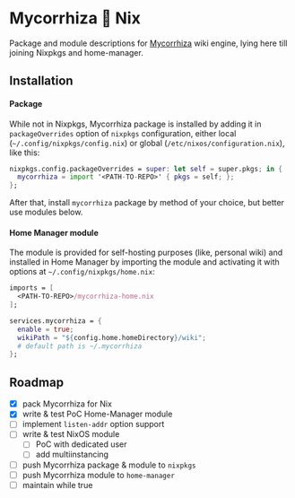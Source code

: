 # Mycorrhiza 💚 Nix

Package and module descriptions for [Mycorrhiza](https://github.com/bouncepaw/mycorrhiza)
wiki engine, lying here till joining Nixpkgs and home-manager.

## Installation

#### Package

While not in Nixpkgs, Mycorrhiza package is installed by adding it in
`packageOverrides` option of `nixpkgs` configuration, either local
(`~/.config/nixpkgs/config.nix`) or global (`/etc/nixos/configuration.nix`), 
like this:

```nix
nixpkgs.config.packageOverrides = super: let self = super.pkgs; in {
  mycorrhiza = import '<PATH-TO-REPO>' { pkgs = self; };
};
```

After that, install `mycorrhiza` package by method of your choice,
but better use modules below.

#### Home Manager module

The module is provided for self-hosting purposes (like, personal wiki) and
installed in Home Manager by importing the module and activating it with
options at `~/.config/nixpkgs/home.nix`:

```nix
imports = [
  <PATH-TO-REPO>/mycorrhiza-home.nix
];

services.mycorrhiza = {
  enable = true;
  wikiPath = "${config.home.homeDirectory}/wiki";
  # default path is ~/.mycorrhiza
};
```

## Roadmap

- [x] pack Mycorrhiza for Nix
- [x] write & test PoC Home-Manager module
- [ ] implement `listen-addr` option support
- [ ] write & test NixOS module
  - [ ] PoC with dedicated user
  - [ ] add multiinstancing
- [ ] push Mycorrhiza package & module to `nixpkgs`
- [ ] push Mycorrhiza module to `home-manager`
- [ ] maintain while true
